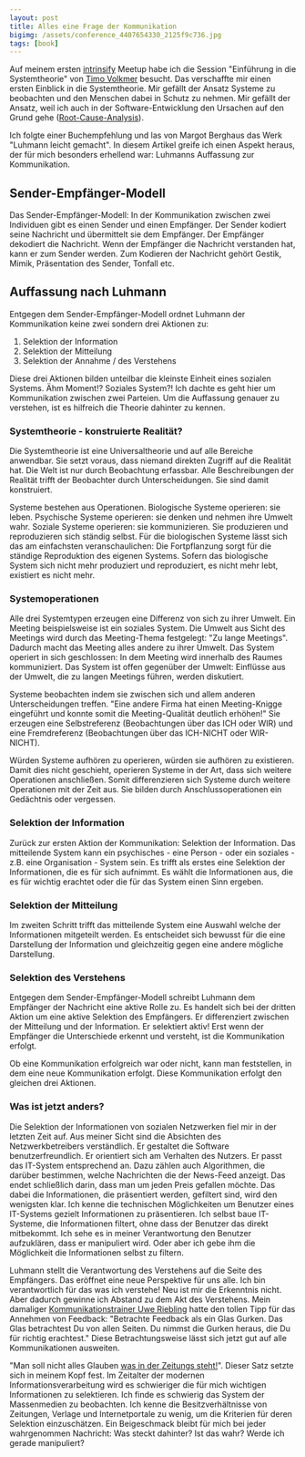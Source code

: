 ```yaml
---
layout: post
title: Alles eine Frage der Kommunikation 
bigimg: /assets/conference_4407654330_2125f9c736.jpg
tags: [book]
---
```


Auf meinem ersten [intrinsify](https://intrinsify.de/) Meetup habe ich die Session "Einführung in die Systemtheorie" von [Timo Volkmer](http://timovolkmer.com/wpr/author/tvolkmer) besucht. Das verschaffte mir einen ersten Einblick in die Systemtheorie. Mir gefällt der Ansatz Systeme zu beobachten und den Menschen dabei in Schutz zu nehmen. Mir gefällt der Ansatz, weil ich auch in der Software-Entwicklung den Ursachen auf den Grund gehe ([Root-Cause-Analysis](/2018-01-26-root-cause-analysis-zurueck-zu-den-Wurzeln/)).

Ich folgte einer Buchempfehlung und las von Margot Berghaus das Werk "Luhmann leicht gemacht". In diesem Artikel greife ich einen Aspekt heraus, der für mich besonders erhellend war: Luhmanns Auffassung zur Kommunikation.


## Sender-Empfänger-Modell

Das Sender-Empfänger-Modell: In der Kommunikation zwischen zwei Individuen gibt es einen Sender und einen Empfänger. Der Sender kodiert seine Nachricht und übermittelt sie dem Empfänger. Der Empfänger dekodiert die Nachricht. Wenn der Empfänger die Nachricht verstanden hat, kann er zum Sender werden. Zum Kodieren der Nachricht gehört Gestik, Mimik, Präsentation des Sender, Tonfall etc.


## Auffassung nach Luhmann

Entgegen dem Sender-Empfänger-Modell ordnet Luhmann der Kommunikation keine zwei sondern drei Aktionen zu:

1. Selektion der Information
2. Selektion der Mitteilung
3. Selektion der Annahme / des Verstehens

Diese drei Aktionen bilden unteilbar die kleinste Einheit eines sozialen Systems. Ähm Moment!? Soziales System?! Ich dachte es geht hier um Kommunikation zwischen zwei Parteien. Um die Auffassung genauer zu verstehen, ist es hilfreich die Theorie dahinter zu kennen.


### Systemtheorie - konstruierte Realität?

Die Systemtheorie ist eine Universaltheorie und auf alle Bereiche anwendbar. Sie setzt voraus, dass niemand direkten Zugriff auf die Realität hat. Die Welt ist nur durch Beobachtung erfassbar. Alle Beschreibungen der Realität trifft der Beobachter durch Unterscheidungen. Sie sind damit konstruiert.

Systeme bestehen aus Operationen. Biologische Systeme operieren: sie leben. Psychische Systeme operieren: sie denken und nehmen ihre Umwelt wahr. Soziale Systeme operieren: sie kommunizieren. Sie produzieren und reproduzieren sich ständig selbst. Für die biologischen Systeme lässt sich das am einfachsten veranschaulichen: Die Fortpflanzung sorgt für die ständige Reproduktion des eigenen Systems. Sofern das biologische System sich nicht mehr produziert und reproduziert, es nicht mehr lebt, existiert es nicht mehr.


### Systemoperationen

Alle drei Systemtypen erzeugen eine Differenz von sich zu ihrer Umwelt. Ein Meeting beispielsweise ist ein soziales System. Die Umwelt aus Sicht des Meetings wird durch das Meeting-Thema festgelegt: "Zu lange Meetings". Dadurch macht das Meeting alles andere zu ihrer Umwelt. Das System operiert in sich geschlossen: In dem Meeting wird innerhalb des Raumes kommuniziert. Das System ist offen gegenüber der Umwelt: Einflüsse aus der Umwelt, die zu langen Meetings führen, werden diskutiert.

Systeme beobachten indem sie zwischen sich und allem anderen Unterscheidungen treffen. "Eine andere Firma hat einen Meeting-Knigge eingeführt und konnte somit die Meeting-Qualität deutlich erhöhen!" Sie erzeugen eine Selbstreferenz (Beobachtungen über das ICH oder WIR) und eine Fremdreferenz (Beobachtungen über das ICH-NICHT oder WIR-NICHT).

Würden Systeme aufhören zu operieren, würden sie aufhören zu existieren. Damit dies nicht geschieht, operieren Systeme in der Art, dass sich weitere Operationen anschließen. Somit differenzieren sich Systeme durch weitere Operationen mit der Zeit aus. Sie bilden durch Anschlussoperationen ein Gedächtnis oder vergessen.


### Selektion der Information

Zurück zur ersten Aktion der Kommunikation: Selektion der Information. Das mitteilende System kann ein psychisches - eine Person - oder ein soziales - z.B. eine Organisation - System sein. Es trifft als erstes eine Selektion der Informationen, die es für sich aufnimmt. Es wählt die Informationen aus, die es für wichtig erachtet oder die für das System einen Sinn ergeben.


### Selektion der Mitteilung

Im zweiten Schritt trifft das mitteilende System eine Auswahl welche der Informationen mitgeteilt werden. Es entscheidet sich bewusst für die eine Darstellung der Information und gleichzeitig gegen eine andere mögliche Darstellung. 


### Selektion des Verstehens

Entgegen dem Sender-Empfänger-Modell schreibt Luhmann dem Empfänger der Nachricht eine aktive Rolle zu. Es handelt sich bei der dritten Aktion um eine aktive Selektion des Empfängers. Er differenziert zwischen der Mitteilung und der Information. Er selektiert aktiv! Erst wenn der Empfänger die Unterschiede erkennt und versteht, ist die Kommunikation erfolgt.

Ob eine Kommunikation erfolgreich war oder nicht, kann man feststellen, in dem eine neue Kommunikation erfolgt. Diese Kommunikation erfolgt den gleichen drei Aktionen. 


### Was ist jetzt anders?

Die Selektion der Informationen von sozialen Netzwerken fiel mir in der letzten Zeit auf. Aus meiner Sicht sind die Absichten des Netzwerkbetreibers verständlich. Er gestaltet die Software benutzerfreundlich. Er orientiert sich am Verhalten des Nutzers. Er passt das IT-System entsprechend an. Dazu zählen auch Algorithmen, die darüber bestimmen, welche Nachrichten die der News-Feed anzeigt.
Das endet schließlich darin, dass man um jeden Preis gefallen möchte. Das dabei die Informationen, die präsentiert werden, gefiltert sind, wird den wenigsten klar.
Ich kenne die technischen Möglichkeiten um Benutzer eines IT-Systems gezielt Informationen zu präsentieren. Ich selbst baue IT-Systeme, die Informationen filtert, ohne dass der Benutzer das direkt mitbekommt. Ich sehe es in meiner Verantwortung den Benutzer aufzuklären, dass er manipuliert wird. Oder aber ich gebe ihm die Möglichkeit die Informationen selbst zu filtern.

Luhmann stellt die Verantwortung des Verstehens auf die Seite des Empfängers. Das eröffnet eine neue Perspektive für uns alle. Ich bin verantwortlich für das was ich verstehe! Neu ist mir die Erkenntnis nicht. Aber dadurch gewinne ich Abstand zu dem Akt des Verstehens. 
Mein damaliger [Kommunikationstrainer Uwe Riebling](https://www.berchtold-consulting.de/uwe-riebling.html) hatte den tollen Tipp für das Annehmen von Feedback: "Betrachte Feedback als ein Glas Gurken. Das Glas betrachtest Du von allen Seiten. Du nimmst die Gurken heraus, die Du für richtig erachtest." Diese Betrachtungsweise lässt sich jetzt gut auf alle Kommunikationen ausweiten.

"Man soll nicht alles Glauben [was in der Zeitungs steht!](https://www.reinhard-mey.de/start/texte/alben/was-der-zeitung-steht)". Dieser Satz setzte sich in meinem Kopf fest. Im Zeitalter der modernen Informationsverarbeitung wird es schwieriger die für mich wichtigen Informationen zu selektieren. Ich finde es schwierig das System der Massenmedien zu beobachten. Ich kenne die Besitzverhältnisse von Zeitungen, Verlage und Internetportale zu wenig, um die Kriterien für deren Selektion einzuschätzen. Ein Beigeschmack bleibt für mich bei jeder wahrgenommen Nachricht: Was steckt dahinter? Ist das wahr? Werde ich gerade manipuliert?
